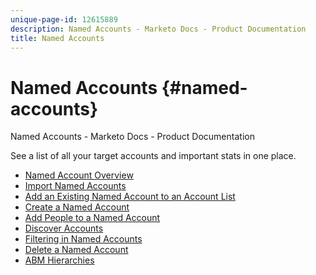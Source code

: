```yaml
---
unique-page-id: 12615889
description: Named Accounts - Marketo Docs - Product Documentation
title: Named Accounts
---
```


# Named Accounts {#named-accounts}

Named Accounts - Marketo Docs - Product Documentation

See a list of all your target accounts and important stats in one place.

* [Named Account Overview](named-accounts/named-account-overview.md)
* [Import Named Accounts](named-accounts/import-named-accounts.md)
* [Add an Existing Named Account to an Account List](named-accounts/add-an-existing-named-account-to-an-account-list.md)
* [Create a Named Account](named-accounts/create-a-named-account.md)
* [Add People to a Named Account](named-accounts/add-people-to-a-named-account.md)
* [Discover Accounts](named-accounts/discover-accounts.md)
* [Filtering in Named Accounts](named-accounts/filtering-in-named-accounts.md)
* [Delete a Named Account](named-accounts/delete-a-named-account.md)
* [ABM Hierarchies](named-accounts/abm-hierarchies.md)

